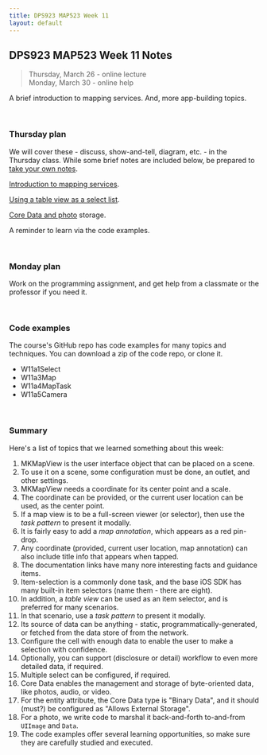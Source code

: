 ```yaml
---
title: DPS923 MAP523 Week 11
layout: default
---
```


## DPS923 MAP523 Week 11 Notes

> Thursday, March 26 - online lecture  
> Monday, March 30 - online help

A brief introduction to mapping services. And, more app-building topics.

<br>

### Thursday plan

We will cover these - discuss, show-and-tell, diagram, etc. - in the Thursday class. While some brief notes are included below, be prepared to [take your own notes](/standards#taking-notes-in-class). 

[Introduction to mapping services](location-map-essentials). 

[Using a table view as a select list](select-list-webapi).

[Core Data and photo](core-data-photos) storage.

A reminder to learn via the code examples.

<br>

### Monday plan

Work on the programming assignment, and get help from a classmate or the professor if you need it. 

<br>

### Code examples

The course's GitHub repo has code examples for many topics and techniques. You can download a zip of the code repo, or clone it. 
* W11a1Select
* W11a3Map
* W11a4MapTask
* W11a5Camera

<br>

### Summary

Here's a list of topics that we learned something about this week:
1. MKMapView is the user interface object that can be placed on a scene. 
1. To use it on a scene, some configuration must be done, an outlet, and other settings. 
1. MKMapView needs a coordinate for its center point and a scale. 
1. The coordinate can be provided, or the current user location can be used, as the center point. 
1. If a map view is to be a full-screen viewer (or selector), then use the *task pattern* to present it modally. 
1. It is fairly easy to add a *map annotation*, which appears as a red pin-drop. 
1. Any coordinate (provided, current user location, map annotation) can also include title info that appears when tapped. 
1. The documentation links have many nore interesting facts and guidance items. 
1. Item-selection is a commonly done task, and the base iOS SDK has many built-in item selectors (name them - there are eight). 
1. In addition, a *table view* can be used as an item selector, and is preferred for many scenarios. 
1. In that scenario, use a *task pattern* to present it modally. 
1. Its source of data can be anything - static, programmatically-generated, or fetched from the data store of from the network. 
1. Configure the cell with enough data to enable the user to make a selection with confidence. 
1. Optionally, you can support (disclosure or detail) workflow to even more detailed data, if required. 
1. Multiple select can be configured, if required. 
1. Core Data enables the management and storage of byte-oriented data, like photos, audio, or video. 
1. For the entity attribute, the Core Data type is "Binary Data", and it should (must?) be configured as "Allows External Storage". 
1. For a photo, we write code to marshal it back-and-forth to-and-from `UIImage` and `Data`. 
1. The code examples offer several learning opportunities, so make sure they are carefully studied and executed. 

<br>
